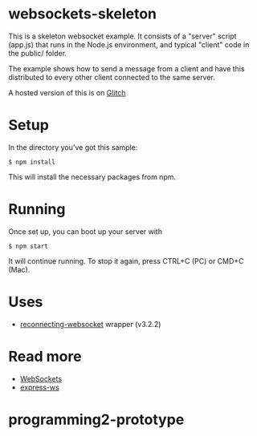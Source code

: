 # websockets-skeleton

This is a skeleton websocket example. It consists of a "server" script (app.js) that runs in the Node.js environment, and typical "client" code in the public/ folder.

The example shows how to send a message from a client and have this distributed to every other client connected to the same server.

A hosted version of this is on [Glitch](https://glitch.com/edit/#!/prototype-programming2?path=public/script.js:22:45)

# Setup 

In the directory you've got this sample:

`$ npm install`

This will install the necessary packages from npm.

# Running

Once set up, you can boot up your server with

`$ npm start`

It will continue running. To stop it again, press CTRL+C (PC) or CMD+C (Mac).

# Uses

* [reconnecting-websocket](https://github.com/pladaria/reconnecting-websocket) wrapper (v3.2.2)

# Read more

* [WebSockets](https://developer.mozilla.org/en-US/docs/Web/API/WebSockets_API/Writing_WebSocket_client_applications)
* [express-ws](https://www.npmjs.com/package/express-ws)
# programming2-prototype
